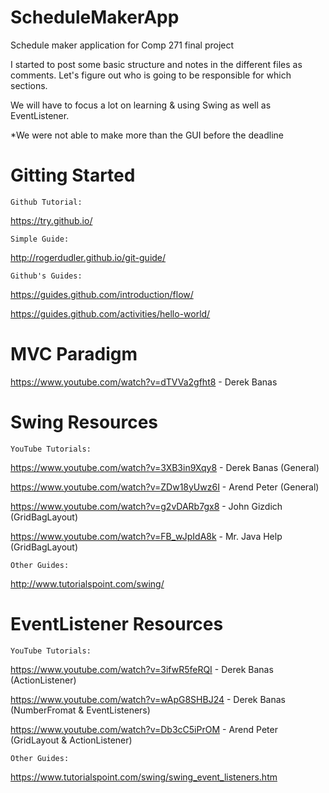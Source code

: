 # ScheduleMakerApp
Schedule maker application for Comp 271 final project

I started to post some basic structure and notes in the different files as comments. Let's figure out who is going to be responsible for which sections. 

We will have to focus a lot on learning & using Swing as well as EventListener.

*We were not able to make more than the GUI before the deadline

# Gitting Started

	Github Tutorial: 
https://try.github.io/

	Simple Guide:
http://rogerdudler.github.io/git-guide/

	Github's Guides:
https://guides.github.com/introduction/flow/

https://guides.github.com/activities/hello-world/

# MVC Paradigm

https://www.youtube.com/watch?v=dTVVa2gfht8 - Derek Banas

# Swing Resources

	YouTube Tutorials:
https://www.youtube.com/watch?v=3XB3in9Xqy8 - Derek Banas (General)

https://www.youtube.com/watch?v=ZDw18yUwz6I - Arend Peter (General)

https://www.youtube.com/watch?v=g2vDARb7gx8 - John Gizdich (GridBagLayout)

https://www.youtube.com/watch?v=FB_wJpIdA8k - Mr. Java Help (GridBagLayout)

	Other Guides:
http://www.tutorialspoint.com/swing/
	
# EventListener Resources

	YouTube Tutorials:
https://www.youtube.com/watch?v=3ifwR5feRQI - Derek Banas (ActionListener)

https://www.youtube.com/watch?v=wApG8SHBJ24 - Derek Banas (NumberFromat & EventListeners)

https://www.youtube.com/watch?v=Db3cC5iPrOM - Arend Peter (GridLayout & ActionListener)

	Other Guides:
https://www.tutorialspoint.com/swing/swing_event_listeners.htm
